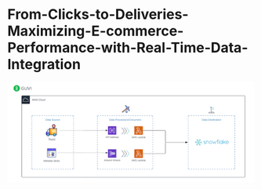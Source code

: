 # From-Clicks-to-Deliveries-Maximizing-E-commerce-Performance-with-Real-Time-Data-Integration
![](image.gif)
